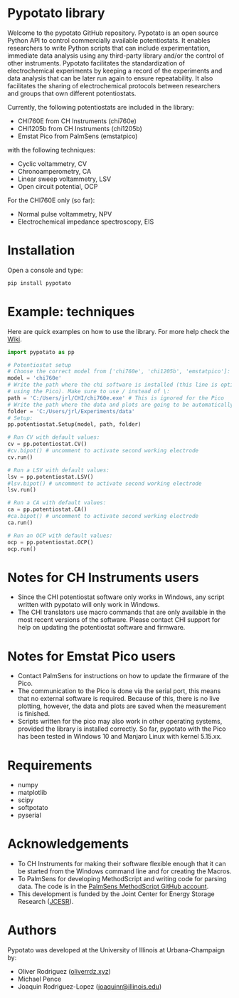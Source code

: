 # Pypotato library
Welcome to the pypotato GitHub repository. Pypotato is an open source Python
API to control commercially available potentiostats. It enables researchers to
write Python scripts that can include experimentation, immediate data analysis
using any third-party library and/or the control of other instruments. Pypotato
facilitates the standardization of electrochemical experiments by keeping a 
record of the experiments and data analysis that can be later run again to ensure 
repeatability. It also facilitates the sharing of electrochemical protocols 
between researchers and groups that own different potentiostats. 

Currently, the following potentiostats are included in the library:

* CHI760E from CH Instruments (chi760e)
* CHI1205b from CH Instruments (chi1205b)
* Emstat Pico from PalmSens (emstatpico)

with the following techniques:
* Cyclic voltammetry, CV
* Chronoamperometry, CA
* Linear sweep voltammetry, LSV
* Open circuit potential, OCP

For the CHI760E only (so far):
* Normal pulse voltammetry, NPV
* Electrochemical impedance spectroscopy, EIS


# Installation
Open a console and type:
```python
pip install pypotato
```

# Example: techniques
Here are quick examples on how to use the library. For more help check the [Wiki](https://github.com/jrlLAB/pypotato/wiki).

```python
import pypotato as pp

# Potentiostat setup
# Choose the correct model from ['chi760e', 'chi1205b', 'emstatpico']:
model = 'chi760e' 
# Write the path where the chi software is installed (this line is optional when
# using the Pico). Make sure to use / instead of \:
path = 'C:/Users/jrl/CHI/chi760e.exe' # This is ignored for the Pico
# Write the path where the data and plots are going to be automatically saved:
folder = 'C:/Users/jrl/Experiments/data'
# Setup:
pp.potentiostat.Setup(model, path, folder)

# Run CV with default values:
cv = pp.potentiostat.CV()
#cv.bipot() # uncomment to activate second working electrode
cv.run()

# Run a LSV with default values:
lsv = pp.potentiostat.LSV()
#lsv.bipot() # uncomment to activate second working electrode
lsv.run()

# Run a CA with default values:
ca = pp.potentiostat.CA()
#ca.bipot() # uncomment to activate second working electrode
ca.run()

# Run an OCP with default values:
ocp = pp.potentiostat.OCP()
ocp.run()
```

# Notes for CH Instruments users
* Since the CHI potentiostat software only works in Windows, any script written with
pypotato will only work in Windows.
* The CHI translators use macro commands that are only available in the most 
recent versions of the software. Please contact CHI support for help on updating
the potentiostat software and firmware.

# Notes for Emstat Pico users
* Contact PalmSens for instructions on how to update the firmware of the Pico.
* The communication to the Pico is done via the serial port, this means that no
external software is required. Because of this, there is no live plotting, however,
the data and plots are saved when the measurement is finished.
* Scripts written for the pico may also work in other operating systems, provided
the library is installed correctly. So far, pypotato with the Pico has been 
tested in Windows 10 and Manjaro Linux with kernel 5.15.xx. 

# Requirements
* numpy
* matplotlib
* scipy
* softpotato
* pyserial

# Acknowledgements
* To CH Instruments for making their software flexible enough that it can be 
started from the Windows command line and for creating the Macros.
* To PalmSens for developing MethodScript and writing code for parsing data. The
code is in the [PalmSens MethodScript GitHub account](https://github.com/PalmSens/MethodSCRIPT_Examples).
* This development is funded by the Joint Center for Energy Storage Research ([JCESR](https://www.jcesr.org/)).

# Authors
Pypotato was developed at the University of Illinois at Urbana-Champaign by:

* Oliver Rodriguez ([oliverrdz.xyz](https://oliverrdz.xyz))
* Michael Pence
* Joaquin Rodriguez-Lopez (joaquinr@illinois.edu)
